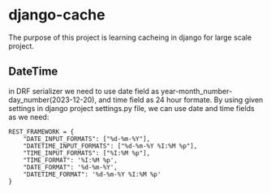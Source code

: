 # django-cache
The purpose of this project is learning cacheing in django for large scale project.

## DateTime
in DRF serializer we need to use date field as year-month_number-day_number(2023-12-20),
and time field as 24 hour formate.
By using given settings in django project settings.py file, we can use date and time fields as we need:

```
REST_FRAMEWORK = {
    "DATE_INPUT_FORMATS": ["%d-%m-%Y"],
    "DATETIME_INPUT_FORMATS": ["%d-%m-%Y %I:%M %p"],
    "TIME_INPUT_FORMATS": ["%I:%M %p"],
    "TIME_FORMAT": '%I:%M %p',
    "DATE_FORMAT": '%d-%m-%Y',
    "DATETIME_FORMAT": '%d-%m-%Y %I:%M %p'
}
```
